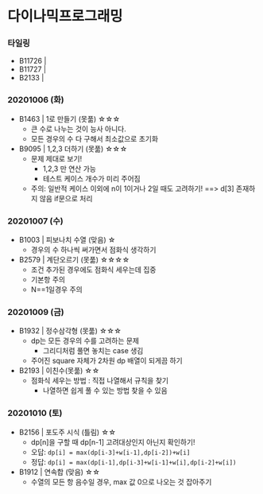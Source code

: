 # 다이나믹프로그래밍

### 타일링
- B11726 | 
- B11727 | 
- B2133 | 


### 20201006 (화)
- B1463 | 1로 만들기 (못풂) ☆☆☆
  - 큰 수로 나누는 것이 능사 아니다.
  - 모든 경우의 수 다 구해서 최소값으로 초기화
- B9095 | 1,2,3 더하기 (못풂) ☆☆☆
  - 문제 제대로 보기! 
      - 1,2,3 만 연산 가능
      - 테스트 케이스 개수가 미리 주어짐
  - 주의: 일반적 케이스 이외에 n이 1이거나 2일 때도 고려하기! ==> d[3] 존재하지 않음 if문으로 처리


### 20201007 (수)
- B1003 | 피보나치 수열 (맞음) ☆
   - 경우의 수 하나씩 써가면서 점화식 생각하기
- B2579 | 계단오르기 (못풂) ☆☆☆☆
   - 조건 추가된 경우에도 점화식 세우는데 집중
   - 기본항 주의
   - N==1일경우 주의


### 20201009 (금)
- B1932 | 정수삼각형 (못풂) ☆☆☆
   - dp는 모든 경우의 수를 고려하는 문제
      - 그리디처럼 풀면 놓치는 case 생김
  - 주어진 square 자체가 2차원 dp 배열이 되게끔 하기
- B2193 | 이친수(못풂) ☆☆
   - 점화식 세우는 방법 : 직접 나열해서 규칙을 찾기
      - 나열하면 쉽게 풀 수 있는 방법 찾을 수 있음


### 20201010 (토)
- B2156 | 포도주 시식 (틀림) ☆☆
   - dp[n]을 구할 때 dp[n-1] 고려대상인지 아닌지 확인하기!
   - 오답: `dp[i] = max(dp[i-3]+w[i-1],dp[i-2])+w[i]`
   - 정답: `dp[i] = max(dp[i-1],dp[i-3]+w[i-1]+w[i],dp[i-2]+w[i])`
- B1912 | 연속합 (맞음) ☆☆
   - 수열의 모든 항 음수일 경우, max 값 0으로 나오는 것 잡아주기
